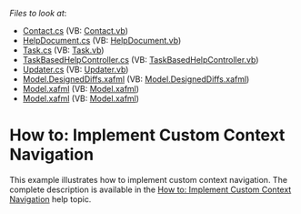 <!-- default file list -->
*Files to look at*:

* [Contact.cs](./CS/ContextNavigation.Module/BusinessObjects/Contact.cs) (VB: [Contact.vb](./VB/ContextNavigation.Module/BusinessObjects/Contact.vb))
* [HelpDocument.cs](./CS/ContextNavigation.Module/BusinessObjects/HelpDocument.cs) (VB: [HelpDocument.vb](./VB/ContextNavigation.Module/BusinessObjects/HelpDocument.vb))
* [Task.cs](./CS/ContextNavigation.Module/BusinessObjects/Task.cs) (VB: [Task.vb](./VB/ContextNavigation.Module/BusinessObjects/Task.vb))
* [TaskBasedHelpController.cs](./CS/ContextNavigation.Module/Controllers/TaskBasedHelpController.cs) (VB: [TaskBasedHelpController.vb](./VB/ContextNavigation.Module/Controllers/TaskBasedHelpController.vb))
* [Updater.cs](./CS/ContextNavigation.Module/DatabaseUpdate/Updater.cs) (VB: [Updater.vb](./VB/ContextNavigation.Module/DatabaseUpdate/Updater.vb))
* [Model.DesignedDiffs.xafml](./CS/ContextNavigation.Module/Model.DesignedDiffs.xafml) (VB: [Model.DesignedDiffs.xafml](./VB/ContextNavigation.Module/Model.DesignedDiffs.xafml))
* [Model.xafml](./CS/ContextNavigation.Web/Model.xafml) (VB: [Model.xafml](./VB/ContextNavigation.Web/Model.xafml))
* [Model.xafml](./CS/ContextNavigation.Win/Model.xafml) (VB: [Model.xafml](./VB/ContextNavigation.Win/Model.xafml))
<!-- default file list end -->
# How to: Implement Custom Context Navigation


<p>This example illustrates how to implement custom context navigation. The complete description is available in the <a href="http://documentation.devexpress.com/#Xaf/CustomDocument3200">How to: Implement Custom Context Navigation</a> help topic.</p>

<br/>


